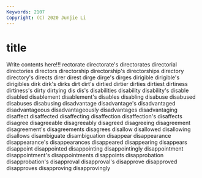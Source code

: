 ```yaml
---
Keywords: 2107
Copyright: (C) 2020 Junjie Li
---
```


# title

Write contents here!!!
rectorate 
directorate's 
directorates 
directorial 
directories 
directors
directorship 
directorship's 
directorships 
directory 
directory's 
directs 
direr 
direst 
dirge 
dirge's
dirges 
dirigible 
dirigible's 
dirigibles 
dirk 
dirk's 
dirks 
dirt 
dirt's 
dirtied
dirtier 
dirties 
dirtiest 
dirtiness 
dirtiness's 
dirty 
dirtying 
dis 
dis's 
disabilities
disability 
disability's 
disable 
disabled 
disablement 
disablement's 
disables 
disabling 
disabuse 
disabused
disabuses 
disabusing 
disadvantage 
disadvantage's 
disadvantaged 
disadvantageous 
disadvantageously 
disadvantages 
disadvantaging 
disaffect
disaffected 
disaffecting 
disaffection 
disaffection's 
disaffects 
disagree 
disagreeable 
disagreeably 
disagreed 
disagreeing
disagreement 
disagreement's 
disagreements 
disagrees 
disallow 
disallowed 
disallowing 
disallows 
disambiguate 
disambiguation
disappear 
disappearance 
disappearance's 
disappearances 
disappeared 
disappearing 
disappears 
disappoint 
disappointed 
disappointing
disappointingly 
disappointment 
disappointment's 
disappointments 
disappoints 
disapprobation 
disapprobation's 
disapproval 
disapproval's 
disapprove
disapproved 
disapproves 
disapproving 
disapprovingly 
